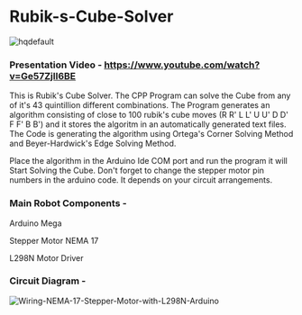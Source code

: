 # Rubik-s-Cube-Solver

![hqdefault](https://user-images.githubusercontent.com/47227715/127394824-488974ae-4f39-4f9d-840e-1cff821d4625.jpg)

### Presentation Video - https://www.youtube.com/watch?v=Ge57Zjll6BE

This is Rubik's Cube Solver. The CPP Program can solve the Cube from any of it's 43 quintillion different combinations.
The Program generates an algorithm consisting of close to 100 rubik's cube moves (R R' L L' U U' D D' F F' B B') and it stores the
algoritm in an automatically generated text files. The Code is generating the algorithm using Ortega's Corner Solving Method and Beyer-Hardwick's Edge Solving Method.

Place the algorithm in the Arduino Ide COM port and run the program it will Start Solving the Cube.
Don't forget to change the stepper motor pin numbers in the arduino code. It depends on your circuit arrangements.

### Main Robot Components -

Arduino Mega

Stepper Motor NEMA 17

L298N Motor Driver

### Circuit Diagram -

![Wiring-NEMA-17-Stepper-Motor-with-L298N-Arduino](https://user-images.githubusercontent.com/47227715/127394322-43c324e1-6472-4c04-b06c-3ac4356f1e02.png)



